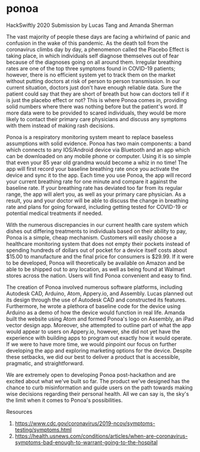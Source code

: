 # ponoa
HackSwiftly 2020 Submission by Lucas Tang and Amanda Sherman

   The vast majority of people these days are facing a whirlwind of panic and confusion in the wake of this pandemic. As the death toll from the coronavirus climbs day by day, a phenomenon called the Placebo Effect is taking place, in which individuals self diagnose themselves out of fear because of the diagnoses going on all around them. Irregular breathing rates are one of the top three symptoms found in COVID-19 patients; however, there is no efficient system yet to track them on the market without putting doctors at risk of person to person transmission. In our current situation, doctors just don't have enough reliable data. Sure the patient could say that they are short of breath but how can doctors tell if it is just the placebo effect or not? This is where Ponoa comes in, providing solid numbers where there was nothing before but the patient's word. If more data were to be provided to scared individuals, they would be more likely to contact their primary care physicians and discuss any symptoms with them instead of making rash decisions. 

   Ponoa is a respiratory monitoring system meant to replace baseless assumptions with solid evidence. Ponoa has two main components: a band which connects to any IOS/Android device via Bluetooth and an app which can be downloaded on any mobile phone or computer. Using it is so simple that even your 85 year old grandma would become a whiz in no time! The app will first record your baseline breathing rate once you activate the device and sync it to the app. Each time you use Ponoa, the app will record your current breathing rate for one minute and compare it against the baseline rate. If your breathing rate has deviated too far from its regular range, the app will alert you, as well as your primary care physician. As a result, you and your doctor will be able to discuss the change in breathing rate and plans for going forward, including getting tested for COVID-19 or potential medical treatments if needed.

  With the numerous discrepancies in our current health care system which dishes out differing treatments to individuals based on their ability to pay, Ponoa is a simple, cheap mechanism. Customers will easily choose a healthcare monitoring system that does not empty their pockets instead of spending hundreds of dollars out of pocket for a device itself costs about $15.00 to manufacture and the final price for consumers is $29.99. If it were to be developed, Ponoa will theoretically be available on Amazon and be able to be shipped out to any location, as well as being found at Walmart stores across the nation. Users will find Ponoa convenient and easy to find.
  
  The creation of Ponoa involved numerous software platforms, including Autodesk CAD, Arduino, Atom, Appery.io, and Assembly. Lucas planned out its design through the use of Autodesk CAD and constructed its features. Furthermore, he wrote a plethora of baseline code for the device using Arduino as a demo of how the device would function in real life. Amanda built the website using Atom and formed Ponoa's logo on Assembly, an iPad vector design app. Moreover, she attempted to outline part of what the app would appear to users on Appery.io, however, she did not yet have the experience with building apps to program out exactly how it would operate. If we were to have more time, we would pinpoint our focus on further developing the app and exploring marketing options for the device. Despite these setbacks, we did our best to deliver a product that is accessible, pragmatic, and straightforward. 
  
  We are extremely open to developing Ponoa post-hackathon and are excited about what we've built so far. The product we've designed has the chance to curb misinformation and guide users on the path towards making wise decisions regarding their personal health. All we can say is, the sky's the limit when it comes to Ponoa's possibilities. 

Resources 
1. https://www.cdc.gov/coronavirus/2019-ncov/symptoms-testing/symptoms.html
2. https://health.usnews.com/conditions/articles/when-are-coronavirus-symptoms-bad-enough-to-warrant-going-to-the-hospital
